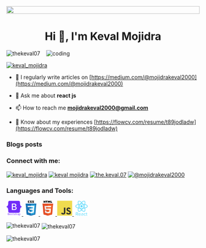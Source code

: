 <img width="100%" height="50%" alt="" src="https://user-images.githubusercontent.com/52352285/96442452-c64f2700-1228-11eb-8c92-35a64d4cef32.gif"></img>
<h1 align="center">Hi 👋, I'm Keval Mojidra</h1>

<img align="right" alt="coding" width="400" src="https://raw.githubusercontent.com/TheDudeThatCode/TheDudeThatCode/master/Assets/Developer.gif"></img>
<p align="left"> <img src="https://komarev.com/ghpvc/?username=thekeval07&label=Profile%20views&color=0e75b6&style=flat" alt="thekeval07" /> </p>



<p align="left"> <a href="https://twitter.com/keval_mojidra" target="blank"><img src="https://img.shields.io/twitter/follow/keval_mojidra?logo=twitter&style=for-the-badge" alt="keval_mojidra" /></a> </p>

- 📝 I regularly write articles on [https://medium.com/@mojidrakeval2000](https://medium.com/@mojidrakeval2000)

- 💬 Ask me about **react js**

- 📫 How to reach me **mojidrakeval2000@gmail.com**

- 📄 Know about my experiences [https://flowcv.com/resume/t89jodladw](https://flowcv.com/resume/t89jodladw)

### Blogs posts
<!-- BLOG-POST-LIST:START -->
<!-- BLOG-POST-LIST:END -->

<h3 align="left">Connect with me:</h3>
<p align="left">
<a href="https://twitter.com/keval_mojidra" target="blank"><img align="center" src="https://raw.githubusercontent.com/rahuldkjain/github-profile-readme-generator/master/src/images/icons/Social/twitter.svg" alt="keval_mojidra" height="30" width="40" /></a>
<a href="https://linkedin.com/in/keval mojidra" target="blank"><img align="center" src="https://raw.githubusercontent.com/rahuldkjain/github-profile-readme-generator/master/src/images/icons/Social/linked-in-alt.svg" alt="keval mojidra" height="30" width="40" /></a>
<a href="https://instagram.com/the.keval.07" target="blank"><img align="center" src="https://raw.githubusercontent.com/rahuldkjain/github-profile-readme-generator/master/src/images/icons/Social/instagram.svg" alt="the.keval.07" height="30" width="40" /></a>
<a href="https://medium.com/@mojidrakeval2000" target="blank"><img align="center" src="https://raw.githubusercontent.com/rahuldkjain/github-profile-readme-generator/master/src/images/icons/Social/medium.svg" alt="@mojidrakeval2000" height="30" width="40" /></a>
</p>

<h3 align="left">Languages and Tools:</h3>
<p align="left"> <a href="https://getbootstrap.com" target="_blank" rel="noreferrer"> <img src="https://raw.githubusercontent.com/devicons/devicon/master/icons/bootstrap/bootstrap-plain-wordmark.svg" alt="bootstrap" width="40" height="40"/> </a> <a href="https://www.w3schools.com/css/" target="_blank" rel="noreferrer"> <img src="https://raw.githubusercontent.com/devicons/devicon/master/icons/css3/css3-original-wordmark.svg" alt="css3" width="40" height="40"/> </a> <a href="https://www.w3.org/html/" target="_blank" rel="noreferrer"> <img src="https://raw.githubusercontent.com/devicons/devicon/master/icons/html5/html5-original-wordmark.svg" alt="html5" width="40" height="40"/> </a> <a href="https://developer.mozilla.org/en-US/docs/Web/JavaScript" target="_blank" rel="noreferrer"> <img src="https://raw.githubusercontent.com/devicons/devicon/master/icons/javascript/javascript-original.svg" alt="javascript" width="40" height="40"/> </a> <a href="https://reactjs.org/" target="_blank" rel="noreferrer"> <img src="https://raw.githubusercontent.com/devicons/devicon/master/icons/react/react-original-wordmark.svg" alt="react" width="40" height="40"/> </a> </p>

<p><img align="left" src="https://github-readme-stats.vercel.app/api/top-langs?username=thekeval07&show_icons=true&locale=en&layout=compact" alt="thekeval07" /></p>

<p>&nbsp;<img align="center" src="https://github-readme-stats.vercel.app/api?username=thekeval07&show_icons=true&locale=en" alt="thekeval07" /></p>

<p><img align="center" src="https://github-readme-streak-stats.herokuapp.com/?user=thekeval07&" alt="thekeval07" /></p>
